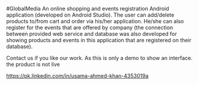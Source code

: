 #GlobalMedia
An online shopping and events registration Android application (developed on Android Studio). The user can add/delete products to/from cart and order via his/her application. He/she can also register for the events that are offered by company (the connection between provided web service and database was also developed for showing products and events in this application that are registered on their database).

Contact us if you like our work. As this is only a demo to show an interface. the product is not live

https://pk.linkedin.com/in/usama-ahmed-khan-4353019a
